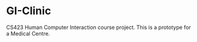 # GI-Clinic

CS423 Human Computer Interaction course project. This is a prototype for a Medical Centre.
